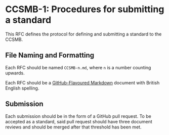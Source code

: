 # CCSMB-1: Procedures for submitting a standard

This RFC defines the protocol for defining and submitting a standard to the CCSMB.

## File Naming and Formatting

Each RFC should be named `CCSMB-n.md`, where `n` is a number counting upwards.

Each RFC should be a [GitHub-Flavoured Markdown](https://github.github.com/gfm/) document with British English spelling.

## Submission

Each submission should be in the form of a GitHub pull request. To be accepted as a standard, said pull request should have three document reviews and should be merged after that threshold has been met.

